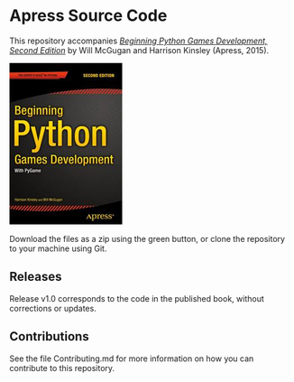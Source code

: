 # Apress Source Code

This repository accompanies [*Beginning Python Games Development, Second Edition*](http://www.apress.com/9781484209714) by Will McGugan and Harrison  Kinsley (Apress, 2015).

![Cover image](9781484209714.jpg)

Download the files as a zip using the green button, or clone the repository to your machine using Git.

## Releases

Release v1.0 corresponds to the code in the published book, without corrections or updates.

## Contributions

See the file Contributing.md for more information on how you can contribute to this repository.
